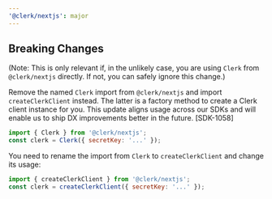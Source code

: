 ```yaml
---
'@clerk/nextjs': major
---
```


## Breaking Changes

(Note: This is only relevant if, in the unlikely case, you are using `Clerk` from `@clerk/nextjs` directly. If not, you can safely ignore this change.)

Remove the named `Clerk` import from `@clerk/nextjs` and import `createClerkClient` instead. The latter is a factory method to create a Clerk client instance for you. This update aligns usage across our SDKs and will enable us to ship DX improvements better in the future. [SDK-1058]

```js
import { Clerk } from '@clerk/nextjs';
const clerk = Clerk({ secretKey: '...' });
```

You need to rename the import from `Clerk` to `createClerkClient` and change its usage:

```js
import { createClerkClient } from '@clerk/nextjs';
const clerk = createClerkClient({ secretKey: '...' });
```

